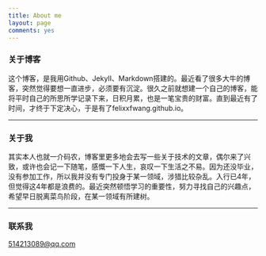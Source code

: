 ```yaml
---
title: About me
layout: page
comments: yes
---
```


### 关于博客

这个博客，是我用Github、JekyII、Markdown搭建的。最近看了很多大牛的博客，突然觉得要想一直进步，必须要有沉淀。很久之前就想建一个自己的博客，能将平时自己的所思所学记录下来，日积月累，也是一笔宝贵的财富。直到最近有了时间，才终于下定决心，于是有了felixxfwang.github.io。

---
### 关于我

其实本人也就一介码农，博客里更多地会去写一些关于技术的文章，偶尔来了兴致，或许也会记一下随笔，感慨一下人生，哀叹一下生活之不易。因为还没毕业，没有参加工作，所以我并没有专门投身于某一领域，涉猎比较杂乱。入行已4年，但觉得这4年都是浪费的。最近突然顿悟学习的重要性，努力寻找自己的兴趣点，希望早日脱离菜鸟阶段，在某一领域有所建树。

---
### 联系我

[514213089@qq.com](mailto:514213089@qq.com)